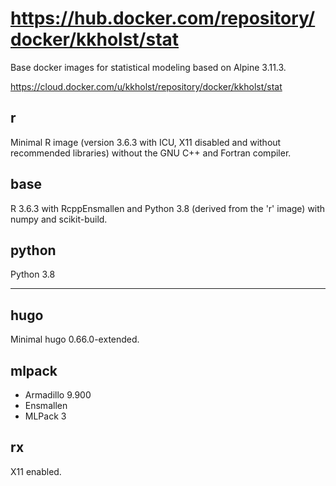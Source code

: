 # https://hub.docker.com/repository/docker/kkholst/stat

Base docker images for statistical modeling based on Alpine 3.11.3.

https://cloud.docker.com/u/kkholst/repository/docker/kkholst/stat

## r
Minimal R image (version 3.6.3 with ICU, X11 disabled and without recommended libraries)
without the GNU C++ and Fortran compiler.

## base
R 3.6.3 with RcppEnsmallen and Python 3.8 (derived from the 'r' image) with numpy and scikit-build.

## python
Python 3.8

------

## hugo
Minimal hugo 0.66.0-extended.

## mlpack
- Armadillo 9.900
- Ensmallen 
- MLPack 3

## rx

X11 enabled.

